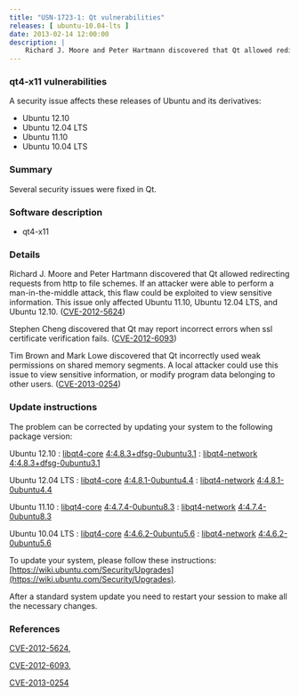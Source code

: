 ```yaml
---
title: "USN-1723-1: Qt vulnerabilities"
releases: [ ubuntu-10.04-lts ]
date: 2013-02-14 12:00:00
description: |
    Richard J. Moore and Peter Hartmann discovered that Qt allowed redirecting requests from http to file schemes. If an attacker were able to perform a man-in-the-middle attack, this flaw could be exploited to view sensitive information. This issue only affected Ubuntu 11.10, Ubuntu 12.04 LTS, and Ubuntu 12.10. ([CVE-2012-5624](http://people.ubuntu.com/~ubuntu-security/cve/CVE-2012-5624))
--- 
```

 
### qt4-x11 vulnerabilities

A security issue affects these releases of Ubuntu and its derivatives:

* Ubuntu 12.10
* Ubuntu 12.04 LTS
* Ubuntu 11.10
* Ubuntu 10.04 LTS

### Summary

Several security issues were fixed in Qt. 

### Software description

* qt4-x11 

### Details

Richard J. Moore and Peter Hartmann discovered that Qt allowed redirecting requests from http to file schemes. If an attacker were able to perform a man-in-the-middle attack, this flaw could be exploited to view sensitive information. This issue only affected Ubuntu 11.10, Ubuntu 12.04 LTS, and Ubuntu 12.10. ([CVE-2012-5624](http://people.ubuntu.com/~ubuntu-security/cve/CVE-2012-5624))

Stephen Cheng discovered that Qt may report incorrect errors when ssl certificate verification fails. ([CVE-2012-6093](http://people.ubuntu.com/~ubuntu-security/cve/CVE-2012-6093))

Tim Brown and Mark Lowe discovered that Qt incorrectly used weak permissions on shared memory segments. A local attacker could use this issue to view sensitive information, or modify program data belonging to other users. ([CVE-2013-0254](http://people.ubuntu.com/~ubuntu-security/cve/CVE-2013-0254)) 

### Update instructions

The problem can be corrected by updating your system to the following package version:

Ubuntu 12.10
 : [libqt4-core](https://launchpad.net/ubuntu/+source/qt4-x11) <span> [4:4.8.3+dfsg-0ubuntu3.1](https://launchpad.net/ubuntu/+source/qt4-x11/4:4.8.3+dfsg-0ubuntu3.1) </span> 
 : [libqt4-network](https://launchpad.net/ubuntu/+source/qt4-x11) <span> [4:4.8.3+dfsg-0ubuntu3.1](https://launchpad.net/ubuntu/+source/qt4-x11/4:4.8.3+dfsg-0ubuntu3.1) </span> 

Ubuntu 12.04 LTS
 : [libqt4-core](https://launchpad.net/ubuntu/+source/qt4-x11) <span> [4:4.8.1-0ubuntu4.4](https://launchpad.net/ubuntu/+source/qt4-x11/4:4.8.1-0ubuntu4.4) </span> 
 : [libqt4-network](https://launchpad.net/ubuntu/+source/qt4-x11) <span> [4:4.8.1-0ubuntu4.4](https://launchpad.net/ubuntu/+source/qt4-x11/4:4.8.1-0ubuntu4.4) </span> 

Ubuntu 11.10
 : [libqt4-core](https://launchpad.net/ubuntu/+source/qt4-x11) <span> [4:4.7.4-0ubuntu8.3](https://launchpad.net/ubuntu/+source/qt4-x11/4:4.7.4-0ubuntu8.3) </span> 
 : [libqt4-network](https://launchpad.net/ubuntu/+source/qt4-x11) <span> [4:4.7.4-0ubuntu8.3](https://launchpad.net/ubuntu/+source/qt4-x11/4:4.7.4-0ubuntu8.3) </span> 

Ubuntu 10.04 LTS
 : [libqt4-core](https://launchpad.net/ubuntu/+source/qt4-x11) <span> [4:4.6.2-0ubuntu5.6](https://launchpad.net/ubuntu/+source/qt4-x11/4:4.6.2-0ubuntu5.6) </span> 
 : [libqt4-network](https://launchpad.net/ubuntu/+source/qt4-x11) <span> [4:4.6.2-0ubuntu5.6](https://launchpad.net/ubuntu/+source/qt4-x11/4:4.6.2-0ubuntu5.6) </span> 

To update your system, please follow these instructions: [https://wiki.ubuntu.com/Security/Upgrades](https://wiki.ubuntu.com/Security/Upgrades).

After a standard system update you need to restart your session to make all the necessary changes. 

### References

 [CVE-2012-5624](http://people.ubuntu.com/~ubuntu-security/cve/CVE-2012-5624), 

 [CVE-2012-6093](http://people.ubuntu.com/~ubuntu-security/cve/CVE-2012-6093), 

 [CVE-2013-0254](http://people.ubuntu.com/~ubuntu-security/cve/CVE-2013-0254)
 
